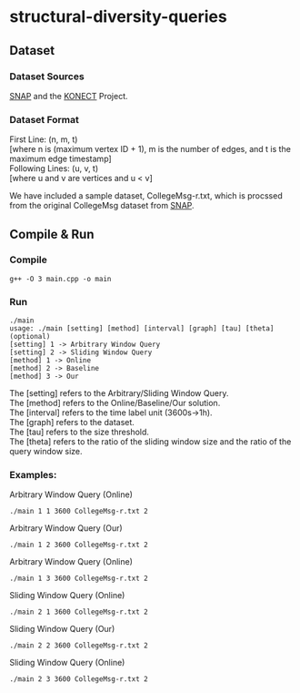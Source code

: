 # structural-diversity-queries
## Dataset
### Dataset Sources
[SNAP](https://snap.stanford.edu/) and the [KONECT](http://konect.cc/) Project.

### Dataset Format
First Line:         (n, m, t)  
                    [where n is (maximum vertex ID + 1), m is the number of edges, and t is the maximum edge timestamp]  
Following Lines:    (u, v, t)  
                    [where u and v are vertices and u < v]  

We have included a sample dataset, CollegeMsg-r.txt, which is procssed from the original CollegeMsg dataset from [SNAP](https://snap.stanford.edu/).

## Compile & Run
### Compile
```
g++ -O 3 main.cpp -o main
```

### Run
```
./main
usage: ./main [setting] [method] [interval] [graph] [tau] [theta](optional)
[setting] 1 -> Arbitrary Window Query
[setting] 2 -> Sliding Window Query
[method] 1 -> Online
[method] 2 -> Baseline
[method] 3 -> Our
```
The [setting] refers to the Arbitrary/Sliding Window Query.  
The [method] refers to the Online/Baseline/Our solution.  
The [interval] refers to the time label unit (3600s->1h).  
The [graph] refers to the dataset.  
The [tau] refers to the size threshold.  
The [theta] refers to the ratio of the sliding window size and the ratio of the query window size.  

### Examples:
Arbitrary Window Query (Online)
```
./main 1 1 3600 CollegeMsg-r.txt 2
```

Arbitrary Window Query (Our)
```
./main 1 2 3600 CollegeMsg-r.txt 2
```

Arbitrary Window Query (Online)
```
./main 1 3 3600 CollegeMsg-r.txt 2
```

Sliding Window Query (Online)
```
./main 2 1 3600 CollegeMsg-r.txt 2
```

Sliding Window Query (Our)
```
./main 2 2 3600 CollegeMsg-r.txt 2
```

Sliding Window Query (Online)
```
./main 2 3 3600 CollegeMsg-r.txt 2
```
